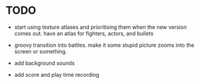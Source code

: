 TODO
====
- start using texture atlases and prioritising them when the new version comes
  out. have an atlas for fighters, actors, and bullets

- groovy transition into battles. make it some stupid picture zooms into the
  screen or something.

- add background sounds

- add score and play time recording 
